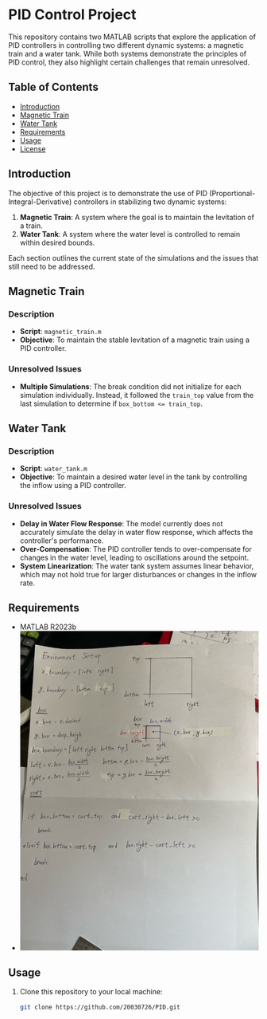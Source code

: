 # PID Control Project

This repository contains two MATLAB scripts that explore the application of PID controllers in controlling two different dynamic systems: a magnetic train and a water tank. While both systems demonstrate the principles of PID control, they also highlight certain challenges that remain unresolved.

## Table of Contents
- [Introduction](#introduction)
- [Magnetic Train](#magnetic-train)
- [Water Tank](#water-tank)
- [Requirements](#requirements)
- [Usage](#usage)
- [License](#license)

## Introduction

The objective of this project is to demonstrate the use of PID (Proportional-Integral-Derivative) controllers in stabilizing two dynamic systems:
1. **Magnetic Train**: A system where the goal is to maintain the levitation of a train.
2. **Water Tank**: A system where the water level is controlled to remain within desired bounds.

Each section outlines the current state of the simulations and the issues that still need to be addressed.

## Magnetic Train

### Description
- **Script**: `magnetic_train.m`
- **Objective**: To maintain the stable levitation of a magnetic train using a PID controller.

### Unresolved Issues
- **Multiple Simulations**: The break condition did not initialize for each simulation individually. Instead, it followed the `train_top` value from the last simulation to determine if `box_bottom <= train_top`.
## Water Tank

### Description
- **Script**: `water_tank.m`
- **Objective**: To maintain a desired water level in the tank by controlling the inflow using a PID controller.

### Unresolved Issues
- **Delay in Water Flow Response**: The model currently does not accurately simulate the delay in water flow response, which affects the controller's performance.
- **Over-Compensation**: The PID controller tends to over-compensate for changes in the water level, leading to oscillations around the setpoint.
- **System Linearization**: The water tank system assumes linear behavior, which may not hold true for larger disturbances or changes in the inflow rate.

## Requirements

- MATLAB R2023b
- ![Environment Setup](Environment_setup.jpeg)

## Usage

1. Clone this repository to your local machine:
   ```bash
   git clone https://github.com/20030726/PID.git
